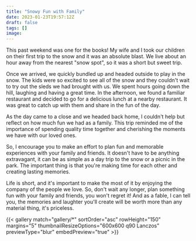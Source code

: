 ```yaml
---
title: "Snowy Fun with Family"
date: 2023-01-23T19:57:12Z
draft: false
tags: []
image: 
---
```


This past weekend was one for the books! My wife and I took our children on their first trip to the snow and it was an absolute blast. We live about an hour away from the nearest "snow spot", so it was a short but sweet trip.

Once we arrived, we quickly bundled up and headed outside to play in the snow. The kids were so excited to see all of the snow and they couldn't wait to try out the sleds we had brought with us. We spent hours going down the hill, laughing and having a great time. In the afternoon, we found a familiar restaurant and decided to go for a delicious lunch at a nearby restaurant. It was great to catch up with them and share in the fun of the day.

As the day came to a close and we headed back home, I couldn't help but reflect on how much fun we had as a family. This trip reminded me of the importance of spending quality time together and cherishing the moments we have with our loved ones.

So, I encourage you to make an effort to plan fun and memorable experiences with your family and friends. It doesn't have to be anything extravagant, it can be as simple as a day trip to the snow or a picnic in the park. The important thing is that you're making time for each other and creating lasting memories.

Life is short, and it's important to make the most of it by enjoying the company of the people we love. So, don't wait any longer, plan something fun with your family and friends, you won't regret it! And as a fable, I can tell you, the memories and laughter you'll create will be worth more than any material thing, it's priceless.

{{< gallery match="gallery/*" sortOrder="asc" rowHeight="150" margins="5" thumbnailResizeOptions="600x600 q90 Lanczos"  previewType="blur" embedPreview="true" >}}
